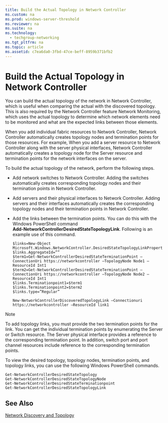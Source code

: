 ```yaml
---
title: Build the Actual Topology in Network Controller
ms.custom: na
ms.prod: windows-server-threshold
ms.reviewer: na
ms.suite: na
ms.technology: 
  - techgroup-networking
ms.tgt_pltfrm: na
ms.topic: article
ms.assetid: c7ea6da0-3fbd-47ce-beff-8959b371bfb2
---
```

# Build the Actual Topology in Network Controller
You can build the actual topology of the network in Network Controller, which is useful when comparing the actual with the discovered topology. This is also required by the Network Controller feature Network Monitoring, which uses the actual topology to determine which network elements need to be monitored and what are the expected links between those elements.  
  
When you add individual fabric resources to Network Controller, Network Controller automatically creates topology nodes and termination points for those resources. For example, When you add a server resource to Network Controller along with the server physical interfaces, Network Controller automatically creates a topology node for the Server resource and termination points for the network interfaces on the server.  
  
To build the actual topology of the network, perform the following steps.  
  
-   Add network switches to Network Controller. Adding the switches automatically creates corresponding topology nodes and their termination points in  Network Controller.  
  
-   Add servers and their physical interfaces to Network Controller. Adding servers and their interfaces automatically creates the corresponding topology nodes and their termination points in  Network Controller.  
  
-   Add the links between the termination points. You can do this with the Windows PowerShell command  
    **Add\-NetworkControllerDesiredStateTopologyLink**. Following is an example use of this command.  
  
    ```  
    $links=New-Object Microsoft.Windows.NetworkController.DesiredStateTopologyLinkProperties  
    $links.AggregateId=””  
    $term1=Get-NetworkControllerDesiredStateTerminationPoint –ConnectionUri https://networkcontroller –TopologyNode Node1 –ResourceId Int1  
    $term2=Get-NetworkControllerDesiredStateTerminationPoint –ConnectionUri https://networkcontroller –TopologyNode Node2 –ResourceId Int1  
    $links.Terminationpoint1=$term1  
    $links.Terminationpoint2=$term2  
    $links.type=”Regular”  
  
    New-NetworkControllerDiscoveredTopologyLink –Connectionuri https://networkcontroller –ResourceId link1  
    ```  
  
> [!NOTE]  
> To add topology links, you must provide the two termination points for the link. You can get the individual termination points by enumerating the Server or Switch resource. The Server physical interface provides a reference to the corresponding termination point. In addition, switch port and port channel resources include reference to the corresponding termination points.  
  
To view the desired topology, topology nodes, termination points, and topology links, you can use the following Windows PowerShell commands.  
  
```  
Get-NetworkControllerDesiredStateTopology      
Get-NetworkControllerDesiredStateTopologyNode  
Get-NetworkControllerDesiredStateTerminationpoint  
Get-NetworkControllerDesiredStateTopologyLink  
```  
  
## See Also  
[Network Discovery and Topology](../Topic/Network-Discovery-and-Topology.md)  
  
